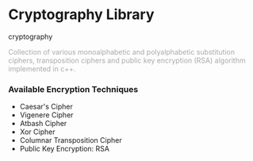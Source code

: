 <h1 class="font-family: verdana">Cryptography Library</h1>
<span class="btn btn-success">cryptography</span>
<p style="color: darkgrey;">Collection of various monoalphabetic and polyalphabetic substitution ciphers, transposition ciphers and public key encryption (RSA) algorithm implemented in c++.</p>
<h3>Available Encryption Techniques</h3>
<ul>
    <li>Caesar's Cipher</li>
    <li>Vigenere Cipher</li>
    <li>Atbash Cipher</li>
    <li>Xor Cipher</li>
    <li>Columnar Transposition Cipher</li>
    <li>Public Key Encryption: RSA</li>
</ul>
    